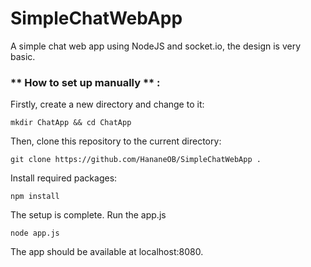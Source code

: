 # SimpleChatWebApp
A simple chat web app using NodeJS and socket.io, the design is very basic.
### ** How to set up manually ** :
Firstly, create a new directory and change to it:
```
mkdir ChatApp && cd ChatApp
```
Then, clone this repository to the current directory:
```
git clone https://github.com/HananeOB/SimpleChatWebApp .
```
Install required packages:
```
npm install
```
The setup is complete. Run the app.js
```
node app.js
```
The app should be available at localhost:8080.

